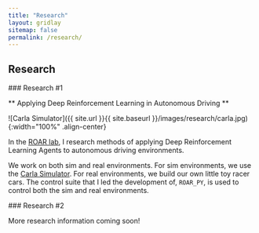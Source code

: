 ```yaml
---
title: "Research"
layout: gridlay
sitemap: false
permalink: /research/
---
```


<style>
img{
  border-radius: 10px;
}
.col-md-3 {
  margin-top:10px;
  margin-bottom:10px;
  padding:0px;
  display:block;
  overflow:hidden;
  text-align:center;
  display: table-cell;
  background: white;
  border-radius: 20px;
  height: auto;
}
iframe {
  margin:0;
  padding:0;
  width: 175px;
  display: inline;
  vertical-align: middle;
}
</style>

## Research

<div class="jumbotron">
### Research #1 

** Applying Deep Reinforcement Learning in Autonomous Driving **

![Carla Simulator]({{ site.url }}{{ site.baseurl }}/images/research/carla.jpg){:width="100%" .align-center}

In the [ROAR lab](https://roar.berkeley.edu/), I research methods of applying Deep Reinforcement Learning Agents to autonomous driving environments.

We work on both sim and real environments. For sim environments, we use the [Carla Simulator](https://carla.org/). For real environments, we build our own little toy racer cars. The control suite that I led the development of, `ROAR_PY`, is used to control both the sim and real environments.
</div>

<div class="jumbotron">
### Research #2

More research information coming soon!

</div>

